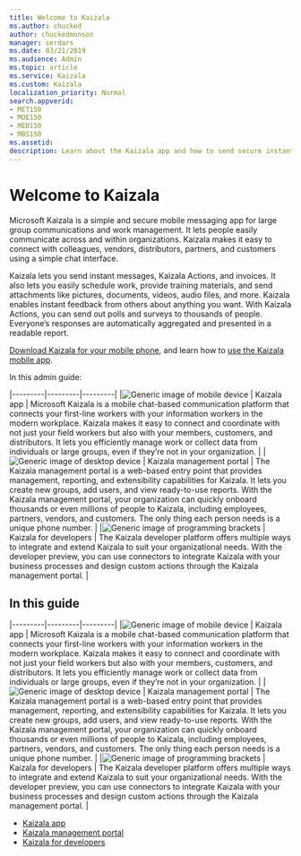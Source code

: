 ```yaml
---
title: Welcome to Kaizala
ms.author: chucked
author: chuckedmonson
manager: serdars
ms.date: 03/21/2019
ms.audience: Admin
ms.topic: article
ms.service: Kaizala
ms.custom: Kaizala
localization_priority: Normal
search.appverid:
- MET150
- MOE150
- MED150
- MBS150
ms.assetid: 
description: Learn about the Kaizala app and how to send secure instant messages, Kaizala Actions, attachments, and more.
---
```


# Welcome to Kaizala

Microsoft Kaizala is a simple and secure mobile messaging app for large group communications and work management. It lets people easily communicate across and within organizations. Kaizala makes it easy to connect with colleagues, vendors, distributors, partners, and customers using a simple chat interface.

Kaizala lets you send instant messages, Kaizala Actions, and invoices. It also lets you easily schedule work, provide training materials, and send attachments like pictures, documents, videos, audio files, and more. Kaizala enables instant feedback from others about anything you want. With Kaizala Actions, you can send out polls and surveys to thousands of people. Everyone’s responses are automatically aggregated and presented in a readable report.
  
[Download Kaizala for your mobile phone](https://products.office.com/en/business/microsoft-kaizala), and learn how to [use the Kaizala mobile app](kaizala-mobile-app.md).

In this admin guide:


|---------|---------|---------|
|![Generic image of mobile device](cell_phone_generic@4x.png) | Kaizala app | Microsoft Kaizala is a mobile chat-based communication platform that connects your first-line workers with your information workers in the modern workplace. Kaizala makes it easy to connect and coordinate with not just your field workers but also with your members, customers, and distributors. It lets you efficiently manage work or collect data from individuals or large groups, even if they’re not in your organization. |
|![Generic image of desktop device](monitor_tv@4x.png) | Kaizala management portal | The Kaizala management portal is a web-based entry point that provides management, reporting, and extensibility capabilities for Kaizala. It lets you create new groups, add users, and view ready-to-use reports. With the Kaizala management portal, your organization can quickly onboard thousands or even millions of people to Kaizala, including employees, partners, vendors, and customers. The only thing each person needs is a unique phone number. |
|![Generic image of programming brackets](developer@4x.png) | Kaizala for developers | The Kaizala developer platform offers multiple ways to integrate and extend Kaizala to suit your organizational needs. With the developer preview, you can use connectors to integrate Kaizala with your business processes and design custom actions through the Kaizala management portal.  |

## In this guide

|---------|---------|---------|
|![Generic image of mobile device](cell_phone_generic@4x.png) | Kaizala app | Microsoft Kaizala is a mobile chat-based communication platform that connects your first-line workers with your information workers in the modern workplace. Kaizala makes it easy to connect and coordinate with not just your field workers but also with your members, customers, and distributors. It lets you efficiently manage work or collect data from individuals or large groups, even if they’re not in your organization. |
|![Generic image of desktop device](monitor_tv@4x.png) | Kaizala management portal | The Kaizala management portal is a web-based entry point that provides management, reporting, and extensibility capabilities for Kaizala. It lets you create new groups, add users, and view ready-to-use reports. With the Kaizala management portal, your organization can quickly onboard thousands or even millions of people to Kaizala, including employees, partners, vendors, and customers. The only thing each person needs is a unique phone number. |
|![Generic image of programming brackets](developer@4x.png) | Kaizala for developers | The Kaizala developer platform offers multiple ways to integrate and extend Kaizala to suit your organizational needs. With the developer preview, you can use connectors to integrate Kaizala with your business processes and design custom actions through the Kaizala management portal.  |


- [Kaizala app](kaizala-app.md)
- [Kaizala management portal](kaizala-management-portal.md)
- [Kaizala for developers](https://docs.microsoft.com/en-us/kaizala/developer-platform)
